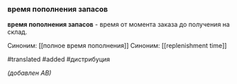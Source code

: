 
### время пополнения запасов

**время пополнения запасов** - время от момента заказа до получения на склад.

Синоним: [[полное время пополнения]]
Синоним: [[replenishment time]]

#translated 
#added 
#дистрибуция 

*(добавлен АВ)*
